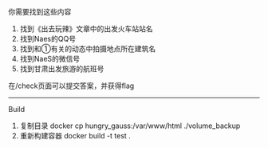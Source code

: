 你需要找到这些内容

1. 找到《出去玩辣》文章中的出发火车站站名
2. 找到Naes的QQ号
3. 找到和①有关的动态中拍摄地点所在建筑名
4. 找到NaeS的微信号
5. 找到甘肃出发旅游的航班号

在/check页面可以提交答案，并获得flag

---

Build

1. 复制目录 docker cp hungry_gauss:/var/www/html ./volume_backup
2. 重新构建容器 docker build -t test .

